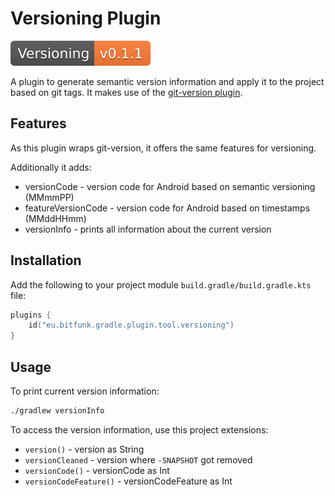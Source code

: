 # Versioning Plugin

[![ToolVersioning](../../../docs/assets/images/badge-release-tool-versioning.svg)](https://central.sonatype.dev/namespace/eu.bitfunk.gradle.plugin.tool.versioning)

A plugin to generate semantic version information and apply it to the project based on git tags. It makes use of the [git-version plugin](https://github.com/bitfunk/gradle-plugins).

## Features

As this plugin wraps git-version, it offers the same features for versioning.

Additionally it adds:

- versionCode - version code for Android based on semantic versioning (MMmmPP)
- featureVersionCode - version code for Android based on timestamps (MMddHHmm)
- versionInfo - prints all information about the current version

## Installation

Add the following to your project module `build.gradle/build.gradle.kts` file:

```kotlin
plugins {
    id("eu.bitfunk.gradle.plugin.tool.versioning")
}
```

## Usage

To print current version information:

```bash
./gradlew versionInfo
```

To access the version information, use this project extensions:

- `version()` - version as String
- `versionCleaned` - version where `-SNAPSHOT` got removed
- `versionCode()` - versionCode as Int
- `versionCodeFeature()` - versionCodeFeature as Int
